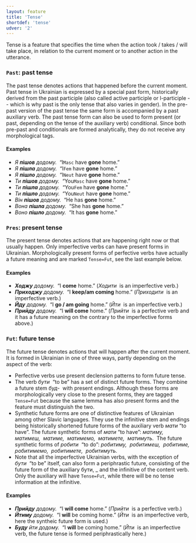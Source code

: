 ```yaml
---
layout: feature
title: 'Tense'
shortdef: 'tense'
udver: '2'
---
```


Tense is a feature that specifies the time when the action took / takes / will take place, in relation to the current moment or to another action in the utterance.

### <a name="Past">`Past`</a>: past tense

The past tense denotes actions that happened before the current moment. Past tense in Ukrainian is expressed by a special past form, historically derived from the past participle (also called active participle or l-participle -- which is why past is the only tense that also varies in gender). In the pre-past version of the past tense the same form is accompanied by a past auxiliary verb. The past tense form can also be used to form present (or past, depending on the tense of the auxiliary verb) conditional. Since both pre-past and conditionals are formed analytically, they do not receive any morphological tags.

#### Examples

* _Я <b>пішов</b> додому.&nbsp;_ “I`Masc` have <b>gone</b> home.”
* _Я <b>пішла</b> додому.&nbsp;_ “I`Fem` have <b>gone</b> home.”
* _Я <b>пішло</b> додому.&nbsp;_ “I`Neut` have <b>gone</b> home.”
* _Ти <b>пішов</b> додому.&nbsp;_ “You`Masc` have <b>gone</b> home.”
* _Ти <b>пішла</b> додому.&nbsp;_ “You`Fem` have <b>gone</b> home.”
* _Ти <b>пішло</b> додому.&nbsp;_ “You`Neut` have <b>gone</b> home.”
* _Він <b>пішов</b> додому.&nbsp;_ “He has <b>gone</b> home.”
* _Вона <b>пішла</b> додому.&nbsp;_ “She has <b>gone</b> home.”
* _Воно <b>пішло</b> додому.&nbsp;_ “It has <b>gone</b> home.”

### <a name="Pres">`Pres`</a>: present tense

The present tense denotes actions that are happening right now or that usually happen. Only imperfective verbs can have present forms in Ukrainian. Morphologically present forms of perfective verbs have actually a future meaning and are marked `Tense=Fut`, see the last example below.

#### Examples

* _<b>Ходжу</b> додому.&nbsp;_ “I <b>come</b> home.” (_Ходити&nbsp;_ is an imperfective verb.)
* _<b>Приходжу</b> додому.&nbsp;_ “I <b>keep/am coming</b> home.” (_Приходити&nbsp;_ is an imperfective verb.)
* _<b>Йду</b> додому.&nbsp;_ “I <b>go / am going</b> home.” (_Йти&nbsp;_ is an imperfective verb.)
* _<b>Прийду</b> додому.&nbsp;_ “I <b>will come</b> home.” (_Прийти&nbsp;_ is a perfective verb and it has a future meaning on the contrary to the imperfective forms above.)

### <a name="Fut">`Fut`</a>: future tense

The future tense denotes actions that will happen after the current moment. It is formed in Ukrainian in one of three ways, partly depending on the aspect of the verb:

* Perfective verbs use present declension patterns to form future tense.
* The verb _бути&nbsp;_ “to be” has a set of distinct future forms. They combine a future stem _буд-&nbsp;_ with present endings.
  Although these forms are morphologically very close to the present forms, they are tagged `Tense=Fut` because the same lemma has also present forms and the feature must distinguish the two.
* Synthetic future forms are one of distinctive features of Ukrainian among other Slavic languages. They use the infinitive stem and endings being historically shortened future forms of the auxiliary verb _мати&nbsp;_“to have”. The future synthetic forms of _мати&nbsp;_“to have”: _матиму,&nbsp; матимеш,&nbsp; матиме,&nbsp;_ _матимемо,&nbsp;_ _матимете,&nbsp;_ _матимуть.&nbsp;_ The future synthetic forms of _робити&nbsp;_ “to do”: _робитиму,&nbsp;_ _робитимеш,&nbsp;_ _робитиме,&nbsp;_ _робитимемо,&nbsp;_ _робитимете,&nbsp;_ _робитимуть._
* Note that all the imperfective Ukrainian verbs, with the exception of _бути_&nbsp; “to be” itself, can also form a periphrastic future, consisting of the future form of the auxiliary бути,&nbsp;_ and the infinitive of the content verb. Only the auxiliary will have `Tense=Fut`, while there will be no tense information at the infinitive.

#### Examples

* _<b>Прийду</b> додому.&nbsp;_ “I <b>will come</b> home.” (_Прийти&nbsp;_ is a perfective verb.)
* _<b>Йтиму</b> додому.&nbsp;_ “I <b>will</b> be coming home.” (_Йти&nbsp;_ is an imperfective verb, here the syntheic future form is used.)
* _<b>Буду</b> йти додому.&nbsp;_ “I <b>will</b> be coming home.” (_Йти&nbsp;_ is an imperfective verb, the future tense is formed periphrastically here.)


<!-- Interlanguage links updated Po lis 14 15:34:59 CET 2022 -->
